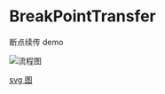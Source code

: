 # BreakPointTransfer

断点续传 demo

![流程图](https://personal-financ.oss-cn-chengdu.aliyuncs.com/断点续传/断点续传.png)

[svg 图](https://personal-financ.oss-cn-chengdu.aliyuncs.com/断点续传/前端断点续传.svg)
